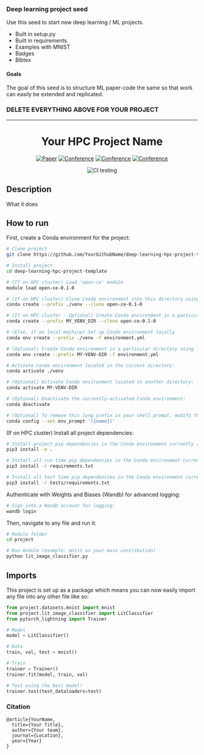 ### Deep learning project seed
Use this seed to start new deep learning / ML projects.

- Built in setup.py
- Built in requirements
- Examples with MNIST
- Badges
- Bibtex

#### Goals  
The goal of this seed is to structure ML paper-code the same so that work can easily be extended and replicated.   

### DELETE EVERYTHING ABOVE FOR YOUR PROJECT  
 
---

<div align="center">    
 
# Your HPC Project Name     

[![Paper](http://img.shields.io/badge/paper-arxiv.1001.2234-B31B1B.svg)](https://www.nature.com/articles/nature14539)
[![Conference](http://img.shields.io/badge/NeurIPS-2019-4b44ce.svg)](https://papers.nips.cc/book/advances-in-neural-information-processing-systems-31-2018)
[![Conference](http://img.shields.io/badge/ICLR-2019-4b44ce.svg)](https://papers.nips.cc/book/advances-in-neural-information-processing-systems-31-2018)
[![Conference](http://img.shields.io/badge/AnyConference-year-4b44ce.svg)](https://papers.nips.cc/book/advances-in-neural-information-processing-systems-31-2018)  
<!--
ARXIV   
[![Paper](http://img.shields.io/badge/arxiv-math.co:1480.1111-B31B1B.svg)](https://www.nature.com/articles/nature14539)
-->
![CI testing](https://github.com/amorehead/deep-learning-hpc-project-template/workflows/CI%20testing/badge.svg?branch=master&event=push)


<!--  
Conference   
-->   
</div>
 
## Description   
What it does   

## How to run   
First, create a Conda environment for the project:
```bash
# Clone project   
git clone https://github.com/YourGithubName/deep-learning-hpc-project-template

# Install project   
cd deep-learning-hpc-project-template

# (If on HPC cluster) Load 'open-ce' module
module load open-ce-0.1-0

# (If on HPC cluster) Clone Conda environment into this directory using provided 'open-ce' environment:
conda create --prefix ./venv --clone open-ce-0.1-0

# (If on HPC cluster - Optional) Create Conda environment in a particular directory using provided 'open-ce' environment:
conda create --prefix MY_VENV_DIR --clone open-ce-0.1-0

# (Else, if on local machine) Set up Conda environment locally
conda env create --prefix ./venv -f environment.yml

# (Optional) Create Conda environment in a particular directory using local 'environment.yml' file:
conda env create --prefix MY-VENV-DIR -f environment.yml

# Activate Conda environment located in the current directory:
conda activate ./venv

# (Optional) Activate Conda environment located in another directory:
conda activate MY-VENV-DIR

# (Optional) Deactivate the currently-activated Conda environment:
conda deactivate

# (Optional) To remove this long prefix in your shell prompt, modify the env_prompt setting in your .condarc file with:
conda config --set env_prompt '({name})'
```

(If on HPC cluster) Install all project dependencies:
```bash
# Install project pip dependencies in the Conda environment currently activated:
pip3 install -e .

# Install all run time pip dependencies in the Conda environment currently activated:
pip3 install -r requirements.txt

# Install all test time pip dependencies in the Conda environment currently activated:
pip3 install -r tests/requirements.txt
 ```   

Authenticate with Weights and Biases (Wandb) for advanced logging:
```bash
# Sign into a Wandb account for logging:
wandb login
 ```   

 Then, navigate to any file and run it:
 ```bash
# Module folder
cd project

# Run module (example: mnist as your main contribution)   
python lit_image_classifier.py    
```

## Imports
This project is set up as a package which means you can now easily import any file into any other file like so:
```python
from project.datasets.mnist import mnist
from project.lit_image_classifier import LitClassifier
from pytorch_lightning import Trainer

# Model
model = LitClassifier()

# Data
train, val, test = mnist()

# Train
trainer = Trainer()
trainer.fit(model, train, val)

# Test using the best model!
trainer.test(test_dataloaders=test)
```

### Citation   
```
@article{YourName,
  title={Your Title},
  author={Your team},
  journal={Location},
  year={Year}
}
```   
